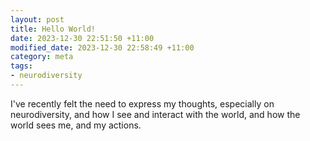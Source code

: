 ```yaml
---
layout: post
title: Hello World!
date: 2023-12-30 22:51:50 +11:00
modified_date: 2023-12-30 22:58:49 +11:00
category: meta
tags: 
- neurodiversity
---
```

I've recently felt the need to express my thoughts, especially on neurodiversity, and how I see and interact with the world, and how the world sees me, and my actions.